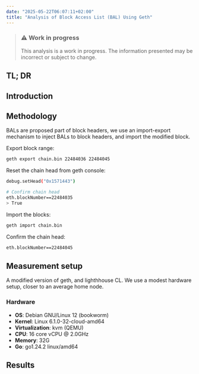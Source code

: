 ```yaml
---
date: "2025-05-22T06:07:11+02:00"
title: "Analysis of Block Access List (BAL) Using Geth"
---
```


> ### ⚠️ Work in progress
> This analysis is a work in progress. The information presented may be incorrect or subject to change.

## TL; DR

## Introduction

## Methodology
BALs are proposed part of block headers, we use an import-export mechanism to inject BALs to block headers,
and import the modified block.

Export block range:

```sh
geth export chain.bin 22484036 22484045
```

Reset the chain head from geth console:

```sh
debug.setHead("0x1571443")

# Confirm chain head
eth.blockNumber==22484035
> True
```

Import the blocks:

```sh
geth import chain.bin
```

Confirm the chain head:
```sh
eth.blockNumber==22484045
```

## Measurement setup
A modified version of geth, and lighthhouse CL. We use a modest hardware setup, closer
to an average home node.

### Hardware
- **OS**: Debian GNU/Linux 12 (bookworm)
- **Kernel**: Linux 6.1.0-32-cloud-amd64
- **Virtualization**: kvm (QEMU)
- **CPU**: 16 core vCPU @ 2.0GHz
- **Memory**: 32G
- **Go**: go1.24.2 linux/amd64

## Results

